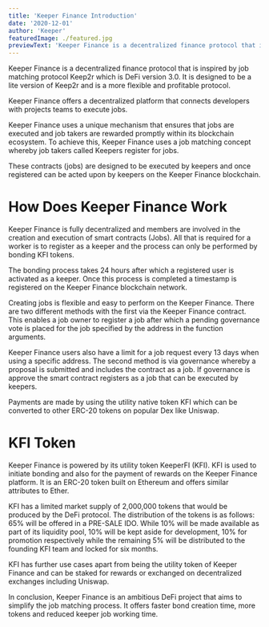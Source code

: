 ```yaml
---
title: 'Keeper Finance Introduction'
date: '2020-12-01'
author: 'Keeper'
featuredImage: ./featured.jpg
previewText: 'Keeper Finance is a decentralized finance protocol that is inspired by job matching protocol Keep2r which is DeFi version 3.0'
---
```



Keeper Finance is a decentralized finance protocol that is inspired by job matching protocol Keep2r which is DeFi version 3.0. It is designed to be a lite version of Keep2r and is a more flexible and profitable protocol.


Keeper Finance offers a decentralized platform that connects developers with projects teams to execute jobs.

Keeper Finance uses a unique mechanism that ensures that jobs are executed and job takers are rewarded promptly within its blockchain ecosystem. To achieve this, Keeper Finance uses a job matching concept whereby job takers called Keepers register for jobs.

These contracts (jobs) are designed to be executed by keepers and once registered can be acted upon by keepers on the Keeper Finance blockchain.


# How Does Keeper Finance Work

Keeper Finance is fully decentralized and members are involved in the creation and execution of smart contracts (Jobs). All that is required for a worker is to register as a keeper and the process can only be performed by bonding KFI tokens.

The bonding process takes 24 hours after which a registered user is activated as a keeper. Once this process is completed a timestamp is registered on the Keeper Finance blockchain network.

Creating jobs is flexible and easy to perform on the Keeper Finance. There are two different methods with the first via the Keeper Finance contract. This enables a job owner to register a job after which a pending governance vote is placed for the job specified by the address in the function arguments.

Keeper Finance users also have a limit for a job request every 13 days when using a specific address. The second method is via governance whereby a proposal is submitted and includes the contract as a job. If governance is approve the smart contract registers as a job that can be executed by keepers.

Payments are made by using the utility native token KFI which can be converted to other ERC-20 tokens on popular Dex like Uniswap.


# KFI Token

Keeper Finance is powered by its utility token KeeperFI (KFI). KFI is used to initiate bonding and also for the payment of rewards on the Keeper Finance platform. It is an ERC-20 token built on Ethereum and offers similar attributes to Ether.

KFI has a limited market supply of 2,000,000 tokens that would be produced by the DeFi protocol. The distribution of the tokens is as follows: 65% will be offered in a PRE-SALE IDO. While 10% will be made available as part of its liquidity pool, 10% will be kept aside for development, 10% for promotion respectively while the remaining 5% will be distributed to the founding KFI team and locked for six months.

KFI has further use cases apart from being the utility token of Keeper Finance and can be staked for rewards or exchanged on decentralized exchanges including Uniswap.

In conclusion, Keeper Finance is an ambitious DeFi project that aims to simplify the job matching process. It offers faster bond creation time, more tokens and reduced keeper job working time.
